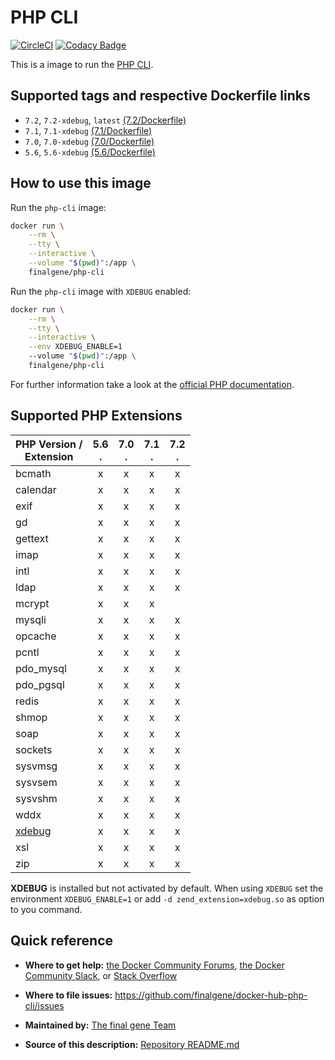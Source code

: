 # PHP CLI
[![CircleCI](https://circleci.com/gh/final-gene/docker-hub-php-cli/tree/master.svg?style=svg)](https://circleci.com/gh/final-gene/docker-hub-php-cli/tree/master) [![Codacy Badge](https://api.codacy.com/project/badge/Grade/e067ba9a720d4b3995c21adc9182f599)](https://www.codacy.com/app/final-gene/docker-hub-php-cli?utm_source=github.com&amp;utm_medium=referral&amp;utm_content=final-gene/docker-hub-php-cli&amp;utm_campaign=Badge_Grade)

This is a image to run the [PHP CLI](http://php.net/manual/en/features.commandline.php).

## Supported tags and respective Dockerfile links
* `7.2`, `7.2-xdebug`, `latest` [(7.2/Dockerfile)](https://github.com/finalgene/docker-hub-php-cli/blob/master/7.2/Dockerfile)
* `7.1`, `7.1-xdebug` [(7.1/Dockerfile)](https://github.com/finalgene/docker-hub-php-cli/blob/master/7.1/Dockerfile)
* `7.0`, `7.0-xdebug` [(7.0/Dockerfile)](https://github.com/finalgene/docker-hub-php-cli/blob/master/7.0/Dockerfile)
* `5.6`, `5.6-xdebug` [(5.6/Dockerfile)](https://github.com/finalgene/docker-hub-php-cli/blob/master/5.6/Dockerfile)

## How to use this image
Run the `php-cli` image:

```bash
docker run \
    --rm \
    --tty \
    --interactive \
    --volume "$(pwd)":/app \
    finalgene/php-cli
```

Run the `php-cli` image with `XDEBUG` enabled:

```bash
docker run \
    --rm \
    --tty \
    --interactive \
    --env XDEBUG_ENABLE=1
    --volume "$(pwd)":/app \
    finalgene/php-cli
```

For further information take a look at the [official PHP documentation](http://php.net/manual/en/).

## Supported PHP Extensions

| PHP Version /<br>Extension | 5.6<br>. | 7.0<br>. | 7.1<br>. | 7.2<br>. |
| -------------------------- |:--------:|:--------:|:--------:|:--------:|
| bcmath                     |    x     |    x     |    x     |    x     |
| calendar                   |    x     |    x     |    x     |    x     |
| exif                       |    x     |    x     |    x     |    x     |
| gd                         |    x     |    x     |    x     |    x     |
| gettext                    |    x     |    x     |    x     |    x     |
| imap                       |    x     |    x     |    x     |    x     |
| intl                       |    x     |    x     |    x     |    x     |
| ldap                       |    x     |    x     |    x     |    x     |
| mcrypt                     |    x     |    x     |    x     |          |
| mysqli                     |    x     |    x     |    x     |    x     |
| opcache                    |    x     |    x     |    x     |    x     |
| pcntl                      |    x     |    x     |    x     |    x     |
| pdo_mysql                  |    x     |    x     |    x     |    x     |
| pdo_pgsql                  |    x     |    x     |    x     |    x     |
| redis                      |    x     |    x     |    x     |    x     |
| shmop                      |    x     |    x     |    x     |    x     |
| soap                       |    x     |    x     |    x     |    x     |
| sockets                    |    x     |    x     |    x     |    x     |
| sysvmsg                    |    x     |    x     |    x     |    x     |
| sysvsem                    |    x     |    x     |    x     |    x     |
| sysvshm                    |    x     |    x     |    x     |    x     |
| wddx                       |    x     |    x     |    x     |    x     |
| [xdebug](#footnote-xdebug) |    x     |    x     |    x     |    x     |
| xsl                        |    x     |    x     |    x     |    x     |
| zip                        |    x     |    x     |    x     |    x     |

**<a name="footnote-xdebug">XDEBUG</a>** is installed but not activated by default. When using `XDEBUG` set the environment `XDEBUG_ENABLE=1` or add `-d zend_extension=xdebug.so` as option to you command.

## Quick reference
* **Where to get help:**
[the Docker Community Forums](https://forums.docker.com), [the Docker Community Slack](https://blog.docker.com/2016/11/introducing-docker-community-directory-docker-community-slack), or [Stack Overflow](https://stackoverflow.com/search?tab=newest&q=docker)

* **Where to file issues:**
https://github.com/finalgene/docker-hub-php-cli/issues

* **Maintained by:**
[The final gene Team](https://github.com/finalgene)

* **Source of this description:**
[Repository README.md](https://github.com/finalgene/docker-hub-php-cli/blob/master/README.md)
